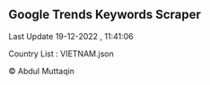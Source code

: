 

## Google Trends Keywords Scraper 
 
Last Update 19-12-2022 , 11:41:06

Country List :
VIETNAM.json



© Abdul Muttaqin 
